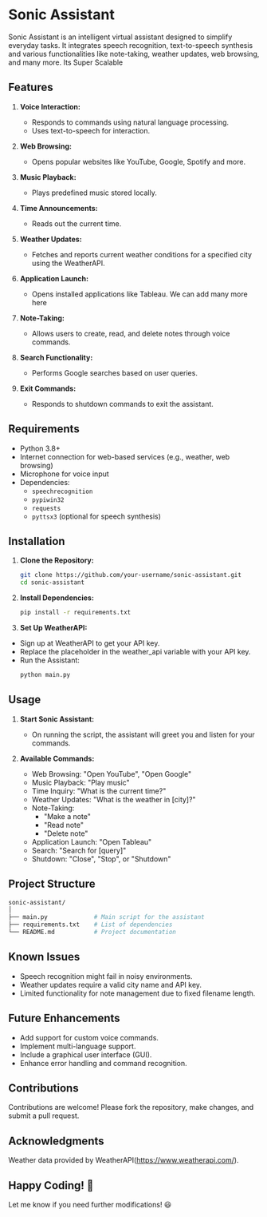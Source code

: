 # Sonic Assistant

Sonic Assistant is an intelligent virtual assistant designed to simplify everyday tasks. 
It integrates speech recognition, text-to-speech synthesis and various functionalities like note-taking, weather updates, web browsing, and many more.
Its Super Scalable


## Features

1. **Voice Interaction:**
   - Responds to commands using natural language processing.
   - Uses text-to-speech for interaction.

2. **Web Browsing:**
   - Opens popular websites like YouTube, Google, Spotify and more.

3. **Music Playback:**
   - Plays predefined music stored locally.

4. **Time Announcements:**
   - Reads out the current time.

5. **Weather Updates:**
   - Fetches and reports current weather conditions for a specified city using the WeatherAPI.

6. **Application Launch:**
   - Opens installed applications like Tableau. We can add many more here

7. **Note-Taking:**
   - Allows users to create, read, and delete notes through voice commands.

8. **Search Functionality:**
   - Performs Google searches based on user queries.

9. **Exit Commands:**
   - Responds to shutdown commands to exit the assistant.



## Requirements

- Python 3.8+
- Internet connection for web-based services (e.g., weather, web browsing)
- Microphone for voice input
- Dependencies:
  - `speechrecognition`
  - `pypiwin32`
  - `requests`
  - `pyttsx3` (optional for speech synthesis)


## Installation

1. **Clone the Repository:**
   ```bash
   git clone https://github.com/your-username/sonic-assistant.git
   cd sonic-assistant
   ```

2. **Install Dependencies:**
   ```bash
   pip install -r requirements.txt
   ```

3. **Set Up WeatherAPI:**
- Sign up at WeatherAPI to get your API key.
- Replace the placeholder in the weather_api variable with your API key.
- Run the Assistant:
   ```bash   
   python main.py
   ```

## Usage
1. **Start Sonic Assistant:**
   - On running the script, the assistant will greet you and listen for your commands.

2. **Available Commands:**
   - Web Browsing: "Open YouTube", "Open Google"
   - Music Playback: "Play music"
   - Time Inquiry: "What is the current time?"
   - Weather Updates: "What is the weather in [city]?"
   - Note-Taking:
      - "Make a note"
      - "Read note"
      - "Delete note"
   - Application Launch: "Open Tableau"
   - Search: "Search for [query]"
   - Shutdown: "Close", "Stop", or "Shutdown"



## Project Structure
```bash
sonic-assistant/
│
├── main.py             # Main script for the assistant
├── requirements.txt    # List of dependencies
└── README.md           # Project documentation
```



## Known Issues
- Speech recognition might fail in noisy environments.
- Weather updates require a valid city name and API key.
- Limited functionality for note management due to fixed filename length.

## Future Enhancements
- Add support for custom voice commands.
- Implement multi-language support.
- Include a graphical user interface (GUI).
- Enhance error handling and command recognition.

## Contributions
Contributions are welcome! Please fork the repository, make changes, and submit a pull request.

## Acknowledgments
Weather data provided by WeatherAPI(https://www.weatherapi.com/).

## Happy Coding! 🎉

Let me know if you need further modifications! 😃 

